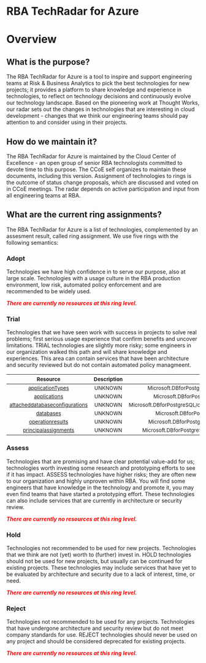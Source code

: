 
RBA TechRadar for Azure
=======================

# Overview

## What is the purpose?


The RBA TechRadar for Azure is a tool to inspire and support engineering teams at Risk & Business Analytics to pick the best technologies for new projects; it provides a platform to share knowledge and experience in technologies, to reflect on technology decisions and continuously evolve our technology landscape.  Based on the pioneering work at Thought Works, our radar sets out the changes in technologies that are interesting in cloud development - changes that we think our engineering teams should pay attention to and consider using in their projects.
## How do we maintain it?


The RBA TechRadar for Azure is maintained by the Cloud Center of Excellence - an open group of senior RBA technologists committed to devote time to this purpose.  The CCoE self organizes to maintain these documents, including this version.  Assignment of technologies to rings is the outcome of status change proposals, which are discussed and voted on in CCoE meetings.  The radar depends on active participation and input from all engineering teams at RBA.
## What are the current ring assignments?


The RBA TechRadar for Azure is a list of technologies, complemented by an assesment result, called ring assignment.  We use five rings with the following semantics:
### Adopt


Technologies we have high confidence in to serve our purpose, also at large scale.  Technologies with a usage culture in the RBA production environment, low risk, automated policy enforcement and are recommended to be widely used.  
  
***<font color="red"> There are currently no resources at this ring level. </font>***
### Trial


Technologies that we have seen work with success in projects to solve real problems;  first serious usage experience that confirm benefits and uncover limitations.  TRIAL technologies are slightly more risky; some engineers in our organization walked this path and will share knowledge and experiences.  This area can contain services that have been architecture and security reviewed but do not contain automated policy managmeent.  

|<sub>Resource</sub>|<sub>Description</sub>|<sub>Path</sub>|<sub>Status</sub>|
| :---: | :---: | :---: | :---: |
|<sub>[applicationTypes](https://github.com/openrba/python-azure-techradar/tree/master/Microsoft.DBforPostgreSQL/clusters/applicationTypes)</sub>|<sub>UNKNOWN</sub>|<sub>Microsoft.DBforPostgreSQL/clusters/applicationTypes</sub>|<sub>TRIAL</sub>|
|<sub>[applications](https://github.com/openrba/python-azure-techradar/tree/master/Microsoft.DBforPostgreSQL/clusters/applications)</sub>|<sub>UNKNOWN</sub>|<sub>Microsoft.DBforPostgreSQL/clusters/applications</sub>|<sub>TRIAL</sub>|
|<sub>[attacheddatabaseconfigurations](https://github.com/openrba/python-azure-techradar/tree/master/Microsoft.DBforPostgreSQL/clusters/attacheddatabaseconfigurations)</sub>|<sub>UNKNOWN</sub>|<sub>Microsoft.DBforPostgreSQL/clusters/attacheddatabaseconfigurations</sub>|<sub>TRIAL</sub>|
|<sub>[databases](https://github.com/openrba/python-azure-techradar/tree/master/Microsoft.DBforPostgreSQL/clusters/databases)</sub>|<sub>UNKNOWN</sub>|<sub>Microsoft.DBforPostgreSQL/clusters/databases</sub>|<sub>TRIAL</sub>|
|<sub>[operationresults](https://github.com/openrba/python-azure-techradar/tree/master/Microsoft.DBforPostgreSQL/clusters/operationresults)</sub>|<sub>UNKNOWN</sub>|<sub>Microsoft.DBforPostgreSQL/clusters/operationresults</sub>|<sub>TRIAL</sub>|
|<sub>[principalassignments](https://github.com/openrba/python-azure-techradar/tree/master/Microsoft.DBforPostgreSQL/clusters/principalassignments)</sub>|<sub>UNKNOWN</sub>|<sub>Microsoft.DBforPostgreSQL/clusters/principalassignments</sub>|<sub>TRIAL</sub>|

### Assess


Technologies that are promising and have clear potential value-add for us; technologies worth investing some research and prototyping efforts to see if it has impact.  ASSESS technologies have higher risks;  they are often new to our organization and highly unproven within RBA.  You will find some engineers that have knowledge in the technology and promote it, you may even find teams that have started a prototyping effort.  These technologies can also include services that are currently in architecture or security review.  
  
***<font color="red"> There are currently no resources at this ring level. </font>***
### Hold


Technologies not recommended to be used for new projects. Technologies that we think are not (yet) worth to (further) invest in.  HOLD technologies should not be used for new projects, but usually can be continued for existing projects.  These technologies may include services that have yet to be evaluated by architecture and security due to a lack of interest, time, or need.  
  
***<font color="red"> There are currently no resources at this ring level. </font>***
### Reject


Technologies not recommended to be used for any projects. Technologies that have undergone architecture and security review but do not meet company standards for use.  REJECT technologies should never be used on any project and should be considered deprecated for existing projects.  
  
***<font color="red"> There are currently no resources at this ring level. </font>***
